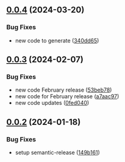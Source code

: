 ## [0.0.4](https://github.com/IBM/project-python-sdk/compare/v0.0.3...v0.0.4) (2024-03-20)


### Bug Fixes

* new code to generate ([340dd65](https://github.com/IBM/project-python-sdk/commit/340dd655fa75f8d6925fbf66817bc2edf860401c))

## [0.0.3](https://github.com/IBM/project-python-sdk/compare/v0.0.2...v0.0.3) (2024-02-07)


### Bug Fixes

* new code February release ([53beb78](https://github.com/IBM/project-python-sdk/commit/53beb783e3c29faa77b7ae2dcf3dd76e7aa952b8))
* new code for February release ([a7aac97](https://github.com/IBM/project-python-sdk/commit/a7aac97fb5a4526b5e05c5a3d92b379473d8befc))
* new code updates ([0fed040](https://github.com/IBM/project-python-sdk/commit/0fed040ea53d583dd44aaf4c9fd6c2554dcbeb9a))

## [0.0.2](https://github.com/IBM/project-python-sdk/compare/v0.0.1...v0.0.2) (2024-01-18)


### Bug Fixes

* setup semantic-release ([149b161](https://github.com/IBM/project-python-sdk/commit/149b1615207b2133577757f9e5e3e83ff08021e5))
